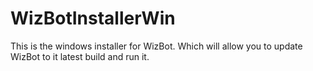 # WizBotInstallerWin
This is the windows installer for WizBot. Which will allow you to update WizBot to it latest build and run it.
